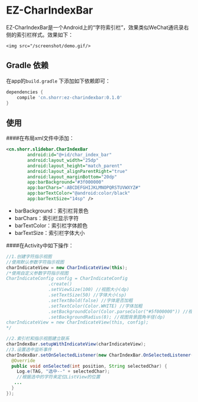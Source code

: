 # EZ-CharIndexBar

EZ-CharIndexBar是一个Android上的“字符索引栏”，效果类似WeChat通讯录右侧的索引栏样式。效果如下：

```
<img src="/screenshot/demo.gif/>
```

## Gradle 依赖
在app的`build.gradle` 下添加如下依赖即可：

```groovy
dependencies {
    compile 'cn.shorr:ez-charindexbar:0.1.0'
}
```

## 使用

####在布局xml文件中添加：

```xml
<cn.shorr.slidebar.CharIndexBar
        android:id="@+id/char_index_bar"
        android:layout_width="25dp"
        android:layout_height="match_parent"
        android:layout_alignParentRight="true"
        android:layout_marginBottom="20dp"
        app:barBackground="#3f000000"
        app:barChars="☆ABCDEFGHIJKLMNOPQRSTUVWXYZ#"
        app:barTextColor="@android:color/black"
        app:barTextSize="14sp" />
```
- barBackground：索引栏背景色
- barChars：索引栏显示字符
- barTextColor：索引栏字体颜色
- barTextSize：索引栏字体大小

####在Activity中如下操作：

```java
//1.创建字符指示视图
//使用默认参数字符指示视图
charIndicateView = new CharIndicateView(this);
/*使用自定义参数字符指示视图
CharIndicateConfig config = CharIndicateConfig
                .create()
                .setViewSize(100) //视图大小(dp)
                .setTextSize(50) //字体大小(sp)
                .setTextBold(false) //字体是否加粗
                .setTextColor(Color.WHITE) //字体加粗
                .setBackgroundColor(Color.parseColor("#5f000000")) //视图背景色
                .setBackgroundRadius(8); //视图背景圆角半径(dp)
charIndicateView = new CharIndicateView(this, config);
*/

//2.索引栏和指示视图建立联系
charIndexBar.setupWithIndicateView(charIndicateView);
//3.设置选中监听事件
charIndexBar.setOnSelectedListener(new CharIndexBar.OnSelectedListener() {
  @Override
  public void onSelected(int position, String selectedChar) {
    Log.e(TAG, "选中--" + selectedChar);
    //根据选中的字符来定位ListView的位置
   ... 
  }
});
```




